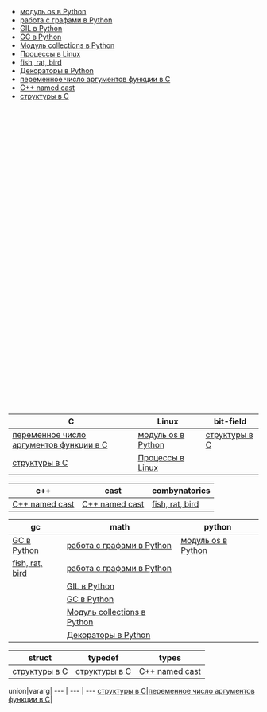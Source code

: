<link rel="stylesheet" type="text/css" href="solarized-dark.css" />

* [модуль os в Python](https://pimiento.github.io/python_os.html "модуль os в Python")
* [работа с графами в Python](https://pimiento.github.io/python_graphs.html "работа с графами в Python")
* [GIL в Python](https://pimiento.github.io/python_gil.html "GIL в Python")
* [GC в Python](https://pimiento.github.io/python_gc.html "GC в Python")
* [Модуль collections в Python](https://pimiento.github.io/python_collections.html "Модуль collections в Python")
* [Процессы в Linux](https://pimiento.github.io/processes.html "Процессы в Linux")
* [fish, rat, bird](https://pimiento.github.io/fish_rat_or_bird.html "fish, rat, bird")
* [Декораторы в Python](https://pimiento.github.io/decorators.html "Декораторы в Python")
* [переменное число аргументов функции в C](https://pimiento.github.io/c_varargs.html "переменное число аргументов функции в C")
* [C++ named cast](https://pimiento.github.io/cast.html "C++ named cast")
* [структуры в C](https://pimiento.github.io/c_structures.html "структуры в C")
<div id="data-blank-field" style="height:600px"></div>



C|Linux|bit-field
 --- | --- | --- 
[переменное число аргументов функции в C](https://pimiento.github.io/c_varargs.html "переменное число аргументов функции в C")|[модуль os в Python](https://pimiento.github.io/python_os.html "модуль os в Python")|[структуры в C](https://pimiento.github.io/c_structures.html "структуры в C")
[структуры в C](https://pimiento.github.io/c_structures.html "структуры в C")|[Процессы в Linux](https://pimiento.github.io/processes.html "Процессы в Linux")|



c++|cast|combynatorics
 --- | --- | --- 
[C++ named cast](https://pimiento.github.io/cast.html "C++ named cast")|[C++ named cast](https://pimiento.github.io/cast.html "C++ named cast")|[fish, rat, bird](https://pimiento.github.io/fish_rat_or_bird.html "fish, rat, bird")



gc|math|python
 --- | --- | --- 
[GC в Python](https://pimiento.github.io/python_gc.html "GC в Python")|[работа с графами в Python](https://pimiento.github.io/python_graphs.html "работа с графами в Python")|[модуль os в Python](https://pimiento.github.io/python_os.html "модуль os в Python")
|[fish, rat, bird](https://pimiento.github.io/fish_rat_or_bird.html "fish, rat, bird")|[работа с графами в Python](https://pimiento.github.io/python_graphs.html "работа с графами в Python")
||[GIL в Python](https://pimiento.github.io/python_gil.html "GIL в Python")
||[GC в Python](https://pimiento.github.io/python_gc.html "GC в Python")
||[Модуль collections в Python](https://pimiento.github.io/python_collections.html "Модуль collections в Python")
||[Декораторы в Python](https://pimiento.github.io/decorators.html "Декораторы в Python")



struct|typedef|types
 --- | --- | --- 
[структуры в C](https://pimiento.github.io/c_structures.html "структуры в C")|[структуры в C](https://pimiento.github.io/c_structures.html "структуры в C")|[C++ named cast](https://pimiento.github.io/cast.html "C++ named cast")



union|vararg|
 --- | --- | --- 
[структуры в C](https://pimiento.github.io/c_structures.html "структуры в C")|[переменное число аргументов функции в C](https://pimiento.github.io/c_varargs.html "переменное число аргументов функции в C")|
